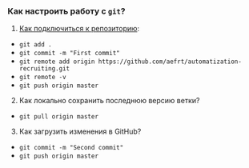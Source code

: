 ### Как настроить работу с `git`?

1. [Как подключиться к репозиторию](https://docs.github.com/en/get-started/importing-your-projects-to-github/importing-source-code-to-github/adding-locally-hosted-code-to-github):
- `git add .`
- `git commit -m "First commit"`
- `git remote add origin https://github.com/aefrt/automatization-recruiting.git`
- `git remote -v`
- `git push origin master`

2. Как локально сохранить последнюю версию ветки?

- `git pull origin master`

3. Как загрузить изменения в GitHub?

- `git commit -m "Second commit"`
- `git push origin master`

